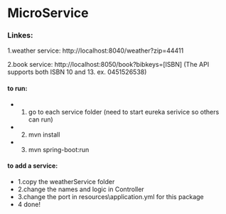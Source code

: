 # MicroService

### Linkes:
1.weather service: http://localhost:8040/weather?zip=44411

2.book service: http://localhost:8050/book?bibkeys=[ISBN]  (The API supports both ISBN 10 and 13. ex. 0451526538)


#### to run:
* 1. go to each service folder (need to start eureka serivice so others can run)
* 2. mvn install
* 3. mvn spring-boot:run

#### to add a service:
* 1.copy the weatherService folder
* 2.change the names and logic in Controller
* 3.change the port in resources\application.yml for this package
* 4 done!



